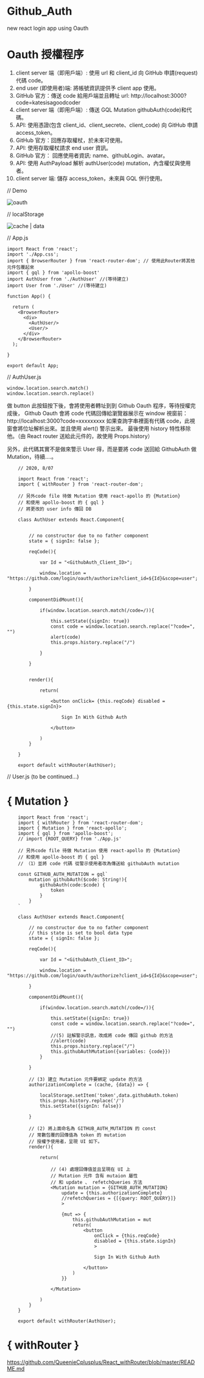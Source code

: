 # Github_Auth
new react  login app using Oauth

# Oauth 授權程序

1. client server 端（即用戶端）: 使用 url 和 client_id 向 GitHub 申請(request)代碼 code。
2. end user (即使用者)端: 將帳號資訊提供予 client app 使用。
3. GitHub 官方：傳送 code 給用戶端並且轉址 url: http://localhost:3000?code=katesisagoodcoder
4. client server 端（即用戶端）: 傳送 GQL Mutation githubAuth(code)和代碼。
5. API: 使用憑證(包含 client_id、client_secrete、client_code) 向 GitHub 申請 access_token。
6. GitHub 官方：回應存取權杖，於未來可使用。
7. API: 使用存取權杖請求 end user 資訊。
8. GitHub 官方： 回應使用者資訊: name、githubLogin、avatar。
9. API: 使用 AuthPayload 解析 authUser(code) mutation，內含權仗與使用者。
10. client server 端: 儲存 access_token，未來與 GQL 併行使用。

// Demo

![oauth](https://raw.githubusercontent.com/QueenieCplusplus/Github_Auth/master/demo%202.png)

// localStorage

![cache | data](https://raw.githubusercontent.com/QueenieCplusplus/Github_Auth/master/application_localStorage.png)


// App.js

    import React from 'react';
    import './App.css';
    import { BrowserRouter } from 'react-router-dom'; // 使用此Router將其他元件包覆起來
    import { gql } from 'apollo-boost'
    import AuthUser from './AuthUser' //(等待建立)
    import User from './User' //(等待建立)

    function App() {

      return (
        <BrowserRouter>
          <div>
            <AuthUser/>
            <User/>
          </div>
        </BrowserRouter>
      );

    }

    export default App;


// AuthUser.js

    window.location.search.match()
    window.location.search.replace()

做 button 此按鈕按下後，會將使用者轉址到到 Github Oauth 程序，等待授權完成後，
Github Oauth 會將 code 代碼回傳給瀏覽器展示在 window 視窗前：http://localhost:3000?code=xxxxxxxxx
如果查詢字串裡面有代碼 code，此視窗會將位址解析出來。並且使用 alert() 警示出來。
最後使用 history 特性移除他。（由 React router 送給此元件的，故使用 Props.history）

另外，此代碼其實不是做來警示 User 得，而是要將 code 送回給 GithubAuth 做 Mutation，待續....。

        // 2020, 8/07

        import React from 'react';
        import { withRouter } from 'react-router-dom';

        // 另外code file 待做 Mutation 使用 react-apollo 的 {Mutation} 
        // 和使用 apollo-boost 的 { gql }
        // 將更改的 user info 傳回 DB

        class AuthUser extends React.Component{


            // no constructor due to no father component
            state = { signIn: false };

            reqCode(){

                var Id = "<GithubAuth_Client_ID>";

                window.location = "https://github.com/login/oauth/authorize?client_id=${Id}&scope=user";

            }

            componentDidMount(){

                if(window.location.search.match(/code=/)){

                    this.setState({signIn: true})
                    const code = window.location.search.replace("?code=", "")
                    alert(code)
                    this.props.history.replace("/")

                }

            }


            render(){

                return(

                    <button onClick= {this.reqCode} disabled = {this.state.signIn}>

                        Sign In With Github Auth

                    </button>

                )
            }

        }

        export default withRouter(AuthUser);


// User.js (to be continued...)

# { Mutation }


        import React from 'react';
        import { withRouter } from 'react-router-dom';
        import { Mutation } from 'react-apollo';
        import { gql } from 'apollo-boost';
        // import {ROOT_QUERY} from './App.js'

        // 另外code file 待做 Mutation 使用 react-apollo 的 {Mutation} 
        // 和使用 apollo-boost 的 { gql }
        // （1）並將 code 代碼 從警示使用者改為傳送給 githubAuth mutation

        const GITHUB_AUTH_MUTATION = gql`
            mutation githubAuth($code: String!){
                githubAuth(code:$code) {
                    token
                }
            }
        `

        class AuthUser extends React.Component{

            // no constructor due to no father component
            // this state is set to bool data type 
            state = { signIn: false };

            reqCode(){

                var Id = "<GithubAuth_Client_ID>";

                window.location = "https://github.com/login/oauth/authorize?client_id=${Id}&scope=user";

            }

            componentDidMount(){

                if(window.location.search.match(/code=/)){

                    this.setState({signIn: true})
                    const code = window.location.search.replace("?code=", "")
                    //(5) 註解警示訊息，改成將 code 傳回 github 的方法
                    //alert(code)
                    this.props.history.replace("/")
                    this.githubAuthMutation({variables: {code}})
                }

            }

            // (3) 建立 Mutation 元件要綁定 update 的方法
            authorizationComplete = (cache, {data}) => {

                localStorage.setItem('token',data.githubAuth.token)
                this.props.history.replace('/')
                this.setState({signIn: false})

            }

            // (2) 將上面命名為 GITHUB_AUTH_MUTATION 的 const 
            // 常數包覆的回傳值為 token 的 mutation
            // 授權予使用者，呈現 UI 如下。
            render(){

                return(

                    // (4) 處理回傳值並且呈現在 UI 上
                    // Mutation 元件 含有 mutaion 屬性
                    // 和 update 、 refetchQueries 方法
                    <Mutation mutation = {GITHUB_AUTH_MUTATION}
                        update = {this.authorizationComplete}
                        //refetchQueries = {[{query: ROOT_QUERY}]}
                        >

                        {mut => {
                            this.githubAuthMutation = mut
                            return(
                                <button
                                    onClick = {this.reqCode}
                                    disabled = {this.state.signIn}
                                    >

                                    Sign In With Github Auth

                                </button>
                            )
                        }}

                    </Mutation>

                )
            }
        }

        export default withRouter(AuthUser);

# { withRouter }

https://github.com/QueenieCplusplus/React_withRouter/blob/master/README.md
